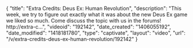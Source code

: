 {
    "title": "Extra Credits: Deus Ex: Human Revolution",
    "description": "This week, we try to figure out exactly what it was about the new Deus Ex game we liked so much. Come discuss the topic with us in the forums! http:\/\/extra-c...",
    "videoid": "192142",
    "date_created": "1406055192",
    "date_modified": "1418181780",
    "type": "captivate",
    "layout": "video",
    "url": "\/v\/extra-credits-deus-ex-human-revolution\/192142"
}